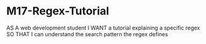 # M17-Regex-Tutorial
AS A web development student I WANT a tutorial explaining a specific regex SO THAT I can understand the search pattern the regex defines
